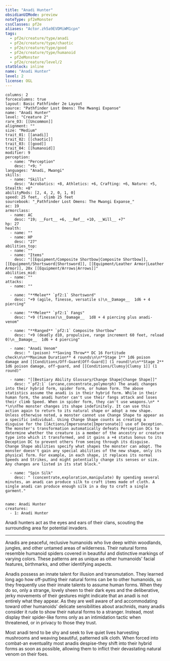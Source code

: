 ```yaml
---
title: "Anadi Hunter"
obsidianUIMode: preview
noteType: pf2eMonster
cssClasses: pf2e
aliases: "Actor.zh5a9EVDMiWM1cpn" 
tags:
  - pf2e/creature/type/anadi
  - pf2e/creature/type/chaotic
  - pf2e/creature/type/good
  - pf2e/creature/type/humanoid
  - pf2eMonster
  - pf2e/creature/level/2
statblock: inline
name: "Anadi Hunter"
level: 2
license: OGL
---
```


```statblock
columns: 2
forcecolumns: true
layout: Basic Pathfinder 2e Layout
source: "Pathfinder Lost Omens: The Mwangi Expanse"
name: "Anadi Hunter"
level: "Creature 2"
rare_03: [[Uncommon]]
alignment: ""
size: "Medium"
trait_01: [[anadi]]
trait_02: [[chaotic]]
trait_03: [[good]]
trait_04: [[humanoid]]
modifier: 9
perception:
  - name: "Perception"
    desc: "+9; "
languages: "Anadi, Mwangi"
skills:
  - name: "Skills"
    desc: "Acrobatics: +8, Athletics: +6, Crafting: +6, Nature: +5, Stealth: +8"
abilityMods: [2, 4, 2, 0, 1, 0]
speed: 25 feet,  climb 25 feet
sourcebook: "_Pathfinder Lost Omens: The Mwangi Expanse_"
ac: 19
armorclass:
  - name: AC
    desc: "19; __Fort__ +6, __Ref__ +10, __Will__ +7"
hp: 27
health:
  - name: ""
  - name: HP
    desc: "27"
abilities_top:
  - name: ""
  - name: "Items"
    desc: "[[Equipment/Composite Shortbow|Composite Shortbow]], [[Equipment/Shortsword|Shortsword]], [[Equipment/Leather Armor|Leather Armor]], 20x [[Equipment/Arrows|Arrows]]"
abilities_mid:
  - name: ""
attacks:
  - name: ""

  - name: "**Melee** `pf2:1` Shortsword"
    desc: "+9 (agile, finesse, versatile s)\n__Damage__  1d6 + 4 piercing"

  - name: "**Melee** `pf2:1` Fangs"
    desc: "+9 (finesse)\n__Damage__  1d8 + 4 piercing plus anadi-venom"

  - name: "**Ranged** `pf2:1` Composite Shortbow"
    desc: "+9 (deadly d10, propulsive, range increment 60 feet, reload 0)\n__Damage__  1d6 + 4 piercing"

  - name: "Anadi Venom"
    desc: " (poison) **Saving Throw** DC 16 Fortitude check\n\n**Maximum Duration** 4 rounds\n\n**Stage 1** 1d6 poison damage and [[Conditions/Off-Guard|Off-Guard]] (1 round)\n\n**Stage 2** 1d6 poison damage, off-guard, and [[Conditions/Clumsy|Clumsy 1]] (1 round)"

  - name: "[[Bestiary Ability Glossary/Change Shape|Change Shape]]"
    desc: "`pf2:1` (arcane,concentrate,polymorph) The anadi changes into their hybrid form, spider form, or human form. The above statistics assume the anadi is in their hybrid form. While in their human form, the anadi hunter can't use their fangs attack and loses their climb Speed. When in spider form, they can't use weapons.\n* * *\n\nThe monster changes its shape indefinitely. It can use this action again to return to its natural shape or adopt a new shape. Unless otherwise noted, a monster cannot use Change Shape to appear as a specific individual. Using Change Shape counts as creating a disguise for the [[Actions/Impersonate|Impersonate]] use of Deception. The monster's transformation automatically defeats Perception DCs to determine whether the creature is a member of the ancestry or creature type into which it transformed, and it gains a +4 status bonus to its Deception DC to prevent others from seeing through its disguise. Change Shape abilities specify what shapes the monster can adopt. The monster doesn't gain any special abilities of the new shape, only its physical form. For example, in each shape, it replaces its normal Speeds and Strikes, and might potentially change its senses or size. Any changes are listed in its stat block."

  - name: "Spin Silk"
    desc: " (concentrate,exploration,manipulate) By spending several minutes, an anadi can produce silk to craft items made of cloth. A single anadi can produce enough silk in a day to craft a single garment."
 
```

```encounter-table
name: Anadi Hunter
creatures:
  - 1: Anadi Hunter
```



Anadi hunters act as the eyes and ears of their clans, scouting the surrounding area for potential invaders.

* * *

Anadis are peaceful, reclusive humanoids who live deep within woodlands, jungles, and other untamed areas of wilderness. Their natural forms resemble humanoid spiders covered in beautiful and distinctive markings of varying colors. These patterns are as unique as other humanoids' facial features, birthmarks, and other identifying aspects.

Anadis possess an innate talent for illusion and transmutation. They learned long ago how off-putting their natural forms can be to other humanoids, so they frequently use their innate talents to assume human forms. When they do so, only a strange, lovely sheen to their dark eyes and the deliberative, jerky movements of their gestures might indicate that an anadi is not entirely what they appear. As they are well aware of and accommodating toward other humanoids' delicate sensibilities about arachnids, many anadis consider it rude to show their natural forms to a stranger. Instead, most display their spider-like forms only as an intimidation tactic when threatened, or in privacy to those they trust.

Most anadi tend to be shy and seek to live quiet lives harvesting mushrooms and weaving beautiful, patterned silk cloth. When forced into combat-an eventuality most anadis despise-they shift into their hybrid forms as soon as possible, allowing them to inflict their devastating natural venom on their foes.
